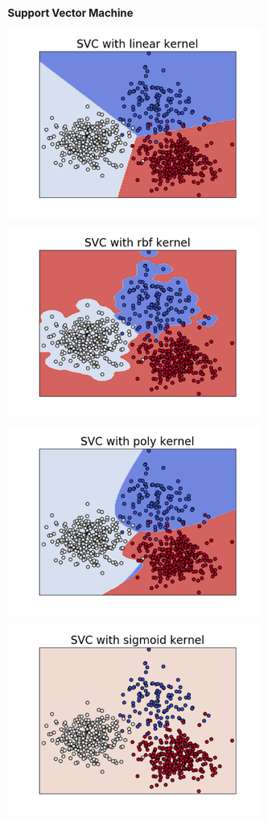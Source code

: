 ## Support Vector Machine

<p align="center"> <img src="./images/Figure_1.png"> </p>
<p align="center"> <img src="./images/Figure_2.png"> </p>
<p align="center"> <img src="./images/Figure_3.png"> </p>
<p align="center"> <img src="./images/Figure_4.png"> </p>
